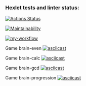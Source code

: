 ### Hexlet tests and linter status:
[![Actions Status](https://github.com/Yorikkk/frontend-project-lvl1/workflows/hexlet-check/badge.svg)](https://github.com/Yorikkk/frontend-project-lvl1/actions)

[![Maintainability](https://api.codeclimate.com/v1/badges/7765307cbd9a37481b1f/maintainability)](https://codeclimate.com/github/Yorikkk/frontend-project-lvl1/maintainability)

[![my-workflow](https://github.com/Yorikkk/frontend-project-lvl1/actions/workflows/my-workflow.yml/badge.svg)](https://github.com/Yorikkk/frontend-project-lvl1/actions/workflows/my-workflow.yml)

Game brain-even
[![asciicast](https://asciinema.org/a/488030.svg)](https://asciinema.org/a/488030)

Game brain-calc
[![asciicast](https://asciinema.org/a/B6KPelMm32E5O69dJK577GvZm.svg)](https://asciinema.org/a/B6KPelMm32E5O69dJK577GvZm)

Game brain-gcd
[![asciicast](https://asciinema.org/a/a7TQLO4L9fWpBFjd8MaW8nVAF.svg)](https://asciinema.org/a/a7TQLO4L9fWpBFjd8MaW8nVAF)

Game brain-progression
[![asciicast](https://asciinema.org/a/7SQhPdNwyJxYyfFIGLLEQbDZQ.svg)](https://asciinema.org/a/7SQhPdNwyJxYyfFIGLLEQbDZQ)